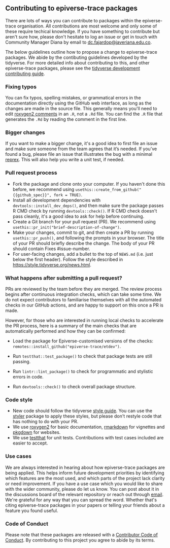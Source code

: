 ## Contributing to epiverse-trace packages
There are lots of ways you can contribute to packages within the epiverse-trace organisation. All contributions are most welcome and only some of these require techical knowledge. If you have something to contribute but aren't sure how, please don't hesitate to log an issue or get in touch with Community Manager Diana by email to <dc.fajardop@javeriana.edu.co>. 

The below guidelines outline how to propose a change to epiverse-trace packages. We abide by the contibuting guidelines developed by the tidyverse. For more detailed info about contributing to this, and other epiverse-trace packages, please see the [tidyverse development contributing guide](https://www.tidyverse.org/contribute/). 

### Fixing typos 

You can fix typos, spelling mistakes, or grammatical errors in the documentation directly using the GitHub web interface, as long as the changes are made in the source file. This generally means you'll need to edit [roxygen2 comments](https://roxygen2.r-lib.org/articles/roxygen2.html) in an `.R`, not a `.Rd` file. You can find the `.R` file that generates the `.Rd` by reading the comment in the first line.

### Bigger changes

If you want to make a bigger change, it's a good idea to first file an issue and make sure someone from the team agrees that it’s needed. If you’ve found a bug, please file an issue that illustrates the bug with a minimal [reprex](https://www.tidyverse.org/help/#reprex). This will also help you write a unit test, if needed.

### Pull request process

- Fork the package and clone onto your computer. If you haven't done this before, we recommend using `usethis::create_from_github("{{github_spec}}", fork = TRUE)`.
- Install all development dependencies with `devtools::install_dev_deps()`, and then make sure the package passes R CMD check by running `devtools::check()`. If R CMD check doesn't pass cleanly, it's a good idea to ask for help before continuing.
- Create a Git branch for your pull request (PR). We recommend using `usethis::pr_init("brief-description-of-change")`.
- Make your changes, commit to git, and then create a PR by running `usethis::pr_push()`, and following the prompts in your browser. The title of your PR should briefly describe the change. The body of your PR should contain Fixes #issue-number.
- For user-facing changes, add a bullet to the top of `NEWS.md` (i.e. just below the first header). Follow the style described in https://style.tidyverse.org/news.html.

### What happens after submitting a pull request?

PRs are reviewed by the team before they are merged. The review process begins after continuous integration checks, which can take some time. We do not expect contributors to familiarise themselves with all the automated checks in our GitHub actions, and are happy to support on this once a PR is made. 

However, for those who are interested in running local checks to accelerate the PR process, here is a summary of the main checks that are automatically performed and how they can be confirmed:

- Load the package for Epiverse-customised versions of the checks: `remotes::install_github("epiverse-trace/etdev")`.

- Run `testthat::test_package()` to check that package tests are still passing.

- Run `lintr::lint_package()` to check for programmatic and stylistic errors in code.

- Run `devtools::check()` to check overall package structure.


### Code style

- New code should follow the tidyverse [style guide](https://style.tidyverse.org/news.html). You can use the [styler](https://cran.r-project.org/web/packages/styler/index.html) package to apply these styles, but please don't restyle code that has nothing to do with your PR.
- We use [roxygen2](https://cran.r-project.org/web/packages/roxygen2/index.html) for basic documentation, [rmarkdown](https://rmarkdown.rstudio.com/docs/) for vignettes and [pkgdown](https://pkgdown.r-lib.org/) for websites.
- We use [testthat](https://cran.r-project.org/web/packages/testthat/index.html) for unit tests. Contributions with test cases included are easier to accept.

### Use cases

We are always interested in hearing about how epiverse-trace packages are being applied. This helps inform future development priorities by identifying which features are the most used, and which parts of the project lack clarity or need improvement. If you have a use case which you would like to share with the wider community, please do let us know. You can post about it in the discussions board of the relevant repository or reach out through [email](dc.fajardop@javeriana.edu.co). We're grateful for any way that you can spread the word. Whether that's citing epiverse-trace packages in your papers or telling your friends about a feature you found useful.

### Code of Conduct

Please note that these packages are released with a [Contributor Code of Conduct](https://github.com/epiverse-trace/.github/blob/main/CODE_OF_CONDUCT.md). By contributing to this project you agree to abide by its terms.
